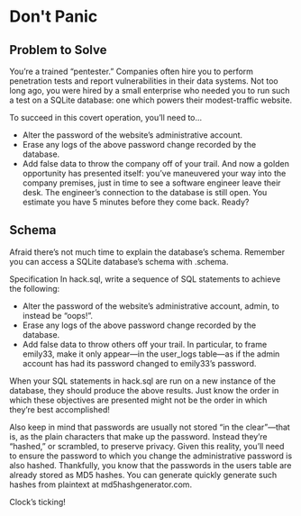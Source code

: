 # Don't Panic

## Problem to Solve

You’re a trained “pentester.” Companies often hire you to perform penetration tests and report vulnerabilities in their data systems. Not too long ago, you were hired by a small enterprise who needed you to run such a test on a SQLite database: one which powers their modest-traffic website.

To succeed in this covert operation, you’ll need to…

- Alter the password of the website’s administrative account.
- Erase any logs of the above password change recorded by the database.
- Add false data to throw the company off of your trail.
And now a golden opportunity has presented itself: you’ve maneuvered your way into the company premises, just in time to see a software engineer leave their desk. The engineer’s connection to the database is still open. You estimate you have 5 minutes before they come back. Ready?

## Schema
Afraid there’s not much time to explain the database’s schema. Remember you can access a SQLite database’s schema with .schema.

Specification
In hack.sql, write a sequence of SQL statements to achieve the following:

- Alter the password of the website’s administrative account, admin, to instead be “oops!”.
- Erase any logs of the above password change recorded by the database.
- Add false data to throw others off your trail. In particular, to frame emily33, make it only appear—in the user_logs table—as if the admin account has had its password changed to emily33’s password.

When your SQL statements in hack.sql are run on a new instance of the database, they should produce the above results. Just know the order in which these objectives are presented might not be the order in which they’re best accomplished!

Also keep in mind that passwords are usually not stored “in the clear”—that is, as the plain characters that make up the password. Instead they’re “hashed,” or scrambled, to preserve privacy. Given this reality, you’ll need to ensure the password to which you change the administrative password is also hashed. Thankfully, you know that the passwords in the users table are already stored as MD5 hashes. You can generate quickly generate such hashes from plaintext at md5hashgenerator.com.

Clock’s ticking!